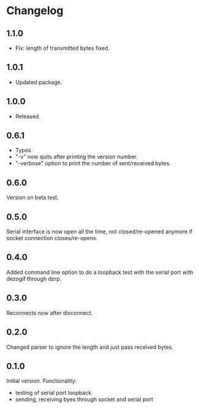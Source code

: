 # Changelog

## 1.1.0
- Fix: length of transmitted bytes fixed.

## 1.0.1
- Updated package.

## 1.0.0
- Released.

## 0.6.1
- Typos
- "-v" now quits after printing the version number.
- "-verbose" option to print the number of sent/received bytes.

## 0.6.0
Version on beta test.

## 0.5.0
Serial interface is now open all the time, not closed/re-opened anymore if socket connection closes/re-opens.

## 0.4.0
Added command line option to do a loopback test with the serial port with dezogif through dzrp.

## 0.3.0
Reconnects now after disconnect.

## 0.2.0
Changed parser to ignore the length and just pass received bytes.

## 0.1.0
Initial version.
Functionality:
- testing of serial port loopback
- sending, receiving byes through socket and serial port
